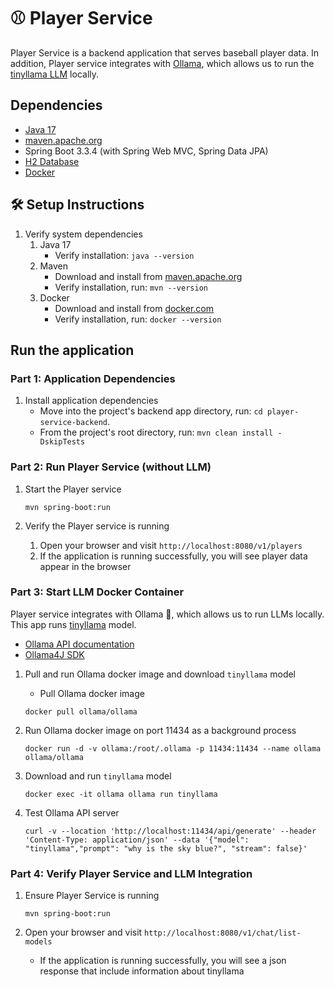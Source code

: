 # ⚾ Player Service

Player Service is a backend application that serves baseball player data. In addition, Player service integrates with [Ollama](https://github.com/ollama/ollama/blob/main/docs/api.md), which allows us to run the [tinyllama LLM]((https://ollama.com/library/tinyllama)) locally.

## Dependencies

- [Java 17](https://www.oracle.com/java/technologies/javase/jdk17-archive-downloads.html)
- [maven.apache.org](https://maven.apache.org/install.html)
- Spring Boot 3.3.4 (with Spring Web MVC, Spring Data JPA)
- [H2 Database](https://www.h2database.com/html/main.html)
- [Docker](https://www.docker.com/)

## 🛠️ Setup Instructions

1. Verify system dependencies
   1. Java 17
      - Verify installation: `java --version`
   2. Maven
      - Download and install from [maven.apache.org](https://maven.apache.org/install.html)
      - Verify installation, run: `mvn --version`
   3. Docker
      - Download and install from [docker.com](https://www.docker.com/)
      - Verify installation, run: `docker --version`

## Run the application

### Part 1: Application Dependencies

1. Install application dependencies
    - Move into the project's backend app directory, run: `cd player-service-backend`.
    - From the project's root directory, run: `mvn clean install -DskipTests`

### Part 2: Run Player Service (without LLM)

1. Start the Player service

   ```shell
   mvn spring-boot:run
   ```

2. Verify the Player service is running
      1. Open your browser and visit `http://localhost:8080/v1/players`
      2. If the application is running successfully, you will see player data appear in the browser

### Part 3: Start LLM Docker Container

Player service integrates with Ollama 🦙, which allows us to run LLMs locally. This app runs [tinyllama](https://ollama.com/library/tinyllama) model.

- [Ollama API documentation](https://github.com/ollama/ollama/blob/main/docs/api.md)
- [Ollama4J SDK](https://ollama4j.github.io/ollama4j/intro)

1. Pull and run Ollama docker image and download `tinyllama` model
   - Pull Ollama docker image

    ```shell
    docker pull ollama/ollama
    ```

2. Run Ollama docker image on port 11434 as a background process

    ```shell
    docker run -d -v ollama:/root/.ollama -p 11434:11434 --name ollama ollama/ollama
    ```

3. Download and run `tinyllama` model

    ```shell
    docker exec -it ollama ollama run tinyllama
    ```

4. Test Ollama API server

    ```curl
    curl -v --location 'http://localhost:11434/api/generate' --header 'Content-Type: application/json' --data '{"model": "tinyllama","prompt": "why is the sky blue?", "stream": false}'
    ```

### Part 4: Verify Player Service and LLM Integration

1. Ensure Player Service is running

    ```shell
    mvn spring-boot:run
    ```

2. Open your browser and visit `http://localhost:8080/v1/chat/list-models`
   - If the application is running successfully, you will see a json response that include information about tinyllama
